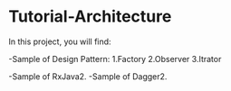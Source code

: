 # Tutorial-Architecture
In this project, you will find:

-Sample of Design Pattern:
1.Factory
2.Observer
3.Itrator

-Sample of RxJava2. 
-Sample of Dagger2.
